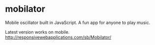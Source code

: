 # mobilator
Mobile oscillator built in JavaScript. A fun app for anyone to play music.

Latest version works on mobile.
http://responsivewebapplications.com/sb/Mobilator/
